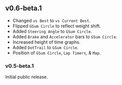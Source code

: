 ## v0.6-beta.1
- Changed `vs Best` to `vs Current Best`.
- Flipped `GSum Circle` to reflect weight shift.
- Added `Steering Angle` to `GSum Circle`.
- Added `Brake` and `Accelerator` bars to `GSum Circle`.
- Increased height of time graphs.
- Added `DotTrail` to `GSum Circle`.
- Position of `GSum Circle`, `Lap Timers`, & `Map`.

### v0.5-beta.1
Initial public release.
